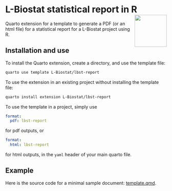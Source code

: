 # L-Biostat statistical report in R <img align="right" height="100" src="https://ibiostat.be/images/IBiostat-logo.png/@@images/image/preview">

Quarto extension for a template to generate a PDF (or an html file) for a 
statistical report for a L-Biostat project using R.

## Installation and use

To install the Quarto extension, create a directory, and use the template file:

``` bash
quarto use template L-Biostat/lbst-report
```

To use the extension in an existing project without installing the template 
file:

``` bash
quarto install extension L-Biostat/lbst-report
```

To use the template in a project, simply use

``` yaml
format:
  pdf: lbst-report
```

for pdf outputs, or 

``` yaml
format:
  html: lbst-report
```

for html outputs, in the `yaml` header of your main quarto file.

## Example

Here is the source code for a minimal sample document: 
[template.qmd](template.qmd).